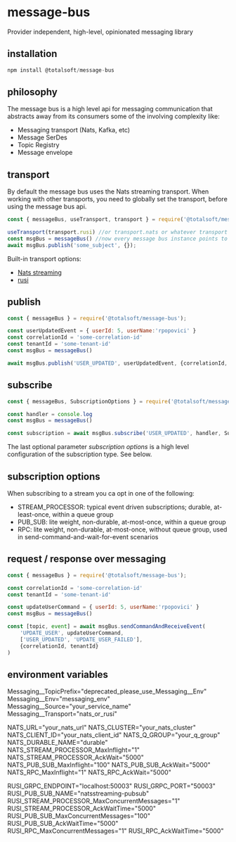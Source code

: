 # message-bus
Provider independent, high-level, opinionated messaging library

## installation
```javascript
npm install @totalsoft/message-bus
```

## philosophy
The message bus is a high level api for messaging communication that abstracts away from its consumers some of the involving complexity like:
 - Messaging transport (Nats, Kafka, etc)
 - Message SerDes
 - Topic Registry
 - Message envelope

## transport
By default the message bus uses the Nats streaming transport. When working with other transports, you need to globally set the transport, before using the message bus api.
```javascript
const { messageBus, useTransport, transport } = require('@totalsoft/message-bus');

useTransport(transport.rusi) //or transport.nats or whatever transport
const msgBus = messageBus() //now every message bus instance points to that transport
await msgBus.publish('some_subject', {});
```

Built-in transport options:
- [Nats streaming](https://github.com/nats-io/nats-streaming-server)
- [rusi](https://github.com/osstotalsoft/rusi)

## publish
```javascript
const { messageBus } = require('@totalsoft/message-bus');

const userUpdatedEvent = { userId: 5, userName:'rpopovici' }
const correlationId = 'some-correlation-id'
const tenantId = 'some-tenant-id'
const msgBus = messageBus()

await msgBus.publish('USER_UPDATED', userUpdatedEvent, {correlationId, tenantId});
```

## subscribe
```javascript
const { messageBus, SubscriptionOptions } = require('@totalsoft/message-bus');

const handler = console.log
const msgBus = messageBus()

const subscription = await msgBus.subscribe('USER_UPDATED', handler, SubscriptionOptions.STREAM_PROCESSOR)
```
The last optional parameter *subscription options*  is a high level configuration of the subscription type. See below.

## subscription options
When subscribing to a stream you ca opt in one of the following:
 - STREAM_PROCESSOR: typical event driven subscriptions; durable, at-least-once, within a queue group
 - PUB_SUB: lite weight, non-durable, at-most-once, within a queue group
 - RPC: lite weight, non-durable, at-most-once, without queue group, used in send-command-and-wait-for-event scenarios


## request / response over messaging
```javascript
const { messageBus } = require('@totalsoft/message-bus');

const correlationId = 'some-correlation-id'
const tenantId = 'some-tenant-id'

const updateUserCommand = { userId: 5, userName:'rpopovici' }
const msgBus = messageBus()

const [topic, event] = await msgBus.sendCommandAndReceiveEvent(
    'UPDATE_USER', updateUserCommand,
    ['USER_UPDATED', 'UPDATE_USER_FAILED'],
    {correlationId, tenantId}
)
```

## environment variables
Messaging__TopicPrefix="deprecated_please_use_Messaging__Env"
Messaging__Env="messaging_env"
Messaging__Source="your_service_name"
Messaging__Transport="nats_or_rusi"

NATS_URL="your_nats_url"
NATS_CLUSTER="your_nats_cluster"
NATS_CLIENT_ID="your_nats_client_id"
NATS_Q_GROUP="your_q_group"
NATS_DURABLE_NAME="durable"
NATS_STREAM_PROCESSOR_MaxInflight="1"
NATS_STREAM_PROCESSOR_AckWait="5000"
NATS_PUB_SUB_MaxInflight="100"
NATS_PUB_SUB_AckWait="5000"
NATS_RPC_MaxInflight="1"
NATS_RPC_AckWait="5000"

RUSI_GRPC_ENDPOINT="localhost:50003"
RUSI_GRPC_PORT="50003"
RUSI_PUB_SUB_NAME="natsstreaming-pubsub"
RUSI_STREAM_PROCESSOR_MaxConcurrentMessages="1"
RUSI_STREAM_PROCESSOR_AckWaitTime="5000"
RUSI_PUB_SUB_MaxConcurrentMessages="100"
RUSI_PUB_SUB_AckWaitTime="5000"
RUSI_RPC_MaxConcurrentMessages="1"
RUSI_RPC_AckWaitTime="5000"


